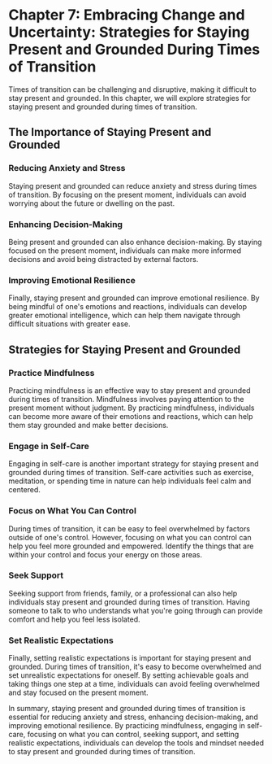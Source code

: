 Chapter 7: Embracing Change and Uncertainty: Strategies for Staying Present and Grounded During Times of Transition
===================================================================================================================

Times of transition can be challenging and disruptive, making it difficult to stay present and grounded. In this chapter, we will explore strategies for staying present and grounded during times of transition.

The Importance of Staying Present and Grounded
----------------------------------------------

### Reducing Anxiety and Stress

Staying present and grounded can reduce anxiety and stress during times of transition. By focusing on the present moment, individuals can avoid worrying about the future or dwelling on the past.

### Enhancing Decision-Making

Being present and grounded can also enhance decision-making. By staying focused on the present moment, individuals can make more informed decisions and avoid being distracted by external factors.

### Improving Emotional Resilience

Finally, staying present and grounded can improve emotional resilience. By being mindful of one's emotions and reactions, individuals can develop greater emotional intelligence, which can help them navigate through difficult situations with greater ease.

Strategies for Staying Present and Grounded
-------------------------------------------

### Practice Mindfulness

Practicing mindfulness is an effective way to stay present and grounded during times of transition. Mindfulness involves paying attention to the present moment without judgment. By practicing mindfulness, individuals can become more aware of their emotions and reactions, which can help them stay grounded and make better decisions.

### Engage in Self-Care

Engaging in self-care is another important strategy for staying present and grounded during times of transition. Self-care activities such as exercise, meditation, or spending time in nature can help individuals feel calm and centered.

### Focus on What You Can Control

During times of transition, it can be easy to feel overwhelmed by factors outside of one's control. However, focusing on what you can control can help you feel more grounded and empowered. Identify the things that are within your control and focus your energy on those areas.

### Seek Support

Seeking support from friends, family, or a professional can also help individuals stay present and grounded during times of transition. Having someone to talk to who understands what you're going through can provide comfort and help you feel less isolated.

### Set Realistic Expectations

Finally, setting realistic expectations is important for staying present and grounded. During times of transition, it's easy to become overwhelmed and set unrealistic expectations for oneself. By setting achievable goals and taking things one step at a time, individuals can avoid feeling overwhelmed and stay focused on the present moment.

In summary, staying present and grounded during times of transition is essential for reducing anxiety and stress, enhancing decision-making, and improving emotional resilience. By practicing mindfulness, engaging in self-care, focusing on what you can control, seeking support, and setting realistic expectations, individuals can develop the tools and mindset needed to stay present and grounded during times of transition.


